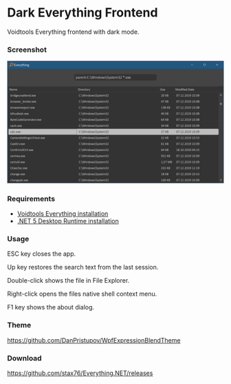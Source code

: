 
# Dark Everything Frontend

Voidtools Everything frontend with dark mode.

### Screenshot

![-](Screenshot.png)

### Requirements

- [Voidtools Everything installation](https://www.voidtools.com/downloads)
- [.NET 5 Desktop Runtime installation](https://dotnet.microsoft.com/download/dotnet/thank-you/runtime-desktop-5.0.0-windows-x64-installer)

### Usage

ESC key closes the app.

Up key restores the search text from the last session.

Double-click shows the file in File Explorer.

Right-click opens the files native shell context menu.

F1 key shows the about dialog.

### Theme

https://github.com/DanPristupov/WpfExpressionBlendTheme

### Download

https://github.com/stax76/Everything.NET/releases
